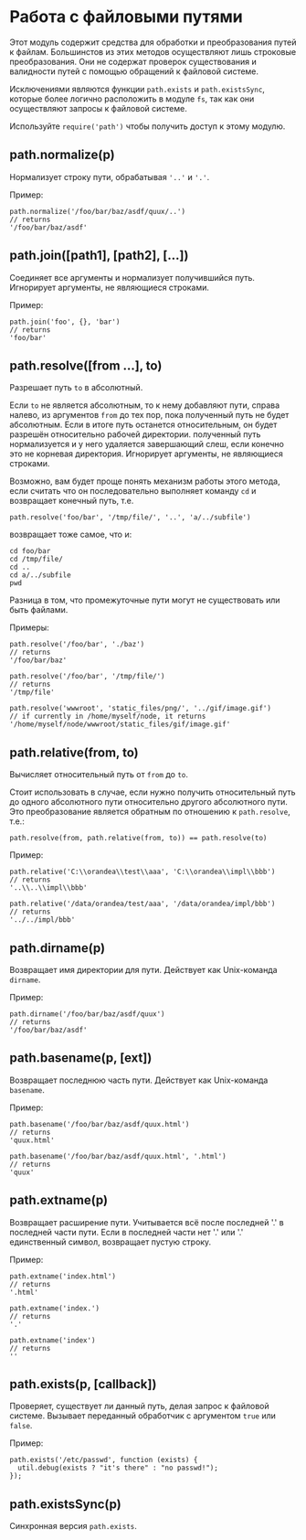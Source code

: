 # Работа с файловыми путями

<!--name=path-->

Этот модуль содержит средства для обработки и преобразования путей к файлам.
Большинстов из этих методов осуществляют лишь строковые преобразования.
Они не содержат проверок существования и валидности путей с помощью обращений к файловой системе.

Исключениями являются функции `path.exists` и `path.existsSync`, которые более логично расположить в модуле `fs`,
так как они осуществляют запросы к файловой системе.

Используйте `require('path')` чтобы получить доступ к этому модулю.

## path.normalize(p)

Нормализует строку пути, обрабатывая `'..'` и `'.'`.

Пример:

    path.normalize('/foo/bar/baz/asdf/quux/..')
    // returns
    '/foo/bar/baz/asdf'

## path.join([path1], [path2], [...])

Соединяет все аргументы и нормализует получившийся путь.
Игнорирует аргументы, не являющиеся строками.

Пример:

    path.join('foo', {}, 'bar')
    // returns
    'foo/bar'

## path.resolve([from ...], to)

Разрешает путь `to` в абсолютный.

Если `to` не является абсолютным, то к нему добавляют пути, справа налево,
из аргументов `from` до тех пор, пока полученный путь не будет абсолютным.
Если в итоге путь останется относительным, он будет разрешён относительно
рабочей директории. полученный путь нормализуется и у него удаляется
завершающий слеш, если конечно это не корневая директория.
Игнорирует аргументы, не являющиеся строками.

Возможно, вам будет проще понять механизм работы этого метода,
если считать что он последовательно выполняет команду `cd` и возвращает конечный путь, т.е.

    path.resolve('foo/bar', '/tmp/file/', '..', 'a/../subfile')

возвращает тоже самое, что и:

    cd foo/bar
    cd /tmp/file/
    cd ..
    cd a/../subfile
    pwd

Разница в том, что промежуточные пути могут не существовать или быть файлами.

Примеры:

    path.resolve('/foo/bar', './baz')
    // returns
    '/foo/bar/baz'

    path.resolve('/foo/bar', '/tmp/file/')
    // returns
    '/tmp/file'

    path.resolve('wwwroot', 'static_files/png/', '../gif/image.gif')
    // if currently in /home/myself/node, it returns
    '/home/myself/node/wwwroot/static_files/gif/image.gif'

## path.relative(from, to)

Вычисляет относительный путь от `from` до `to`.

Стоит использовать в случае, если нужно получить относительный путь до одного абсолютного пути
относительно другого абсолютного пути. Это преобразование является обратным по отношению
к  `path.resolve`, т.е.:

    path.resolve(from, path.relative(from, to)) == path.resolve(to)

Пример:

    path.relative('C:\\orandea\\test\\aaa', 'C:\\orandea\\impl\\bbb')
    // returns
    '..\\..\\impl\\bbb'

    path.relative('/data/orandea/test/aaa', '/data/orandea/impl/bbb')
    // returns
    '../../impl/bbb'

## path.dirname(p)

Возвращает имя директории для пути. Действует как Unix-команда `dirname`.

Пример:

    path.dirname('/foo/bar/baz/asdf/quux')
    // returns
    '/foo/bar/baz/asdf'

## path.basename(p, [ext])

Возвращает последнюю часть пути. Действует как Unix-команда `basename`.

Пример:

    path.basename('/foo/bar/baz/asdf/quux.html')
    // returns
    'quux.html'

    path.basename('/foo/bar/baz/asdf/quux.html', '.html')
    // returns
    'quux'

## path.extname(p)

Возвращает расширение пути. Учитывается всё после последней '.' в последней части пути.
Если в последней части нет '.' или '.' единственный символ, возвращает пустую строку.

Пример:

    path.extname('index.html')
    // returns 
    '.html'
    
    path.extname('index.')
    // returns
    '.'

    path.extname('index')
    // returns
    ''

## path.exists(p, [callback])

Проверяет, существует ли данный путь, делая запрос к файловой системе. Вызывает переданный обработчик
с аргументом `true` или `false`.

Пример:

    path.exists('/etc/passwd', function (exists) {
      util.debug(exists ? "it's there" : "no passwd!");
    });

## path.existsSync(p)

Синхронная версия `path.exists`.
